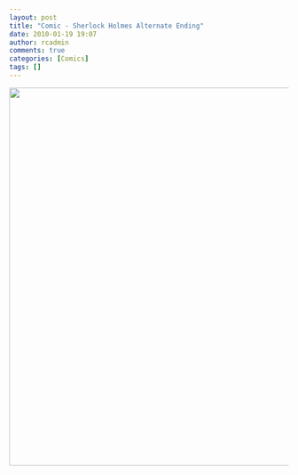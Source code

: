 ```yaml
---
layout: post
title: "Comic - Sherlock Holmes Alternate Ending"
date: 2010-01-19 19:07
author: rcadmin
comments: true
categories: [Comics]
tags: []
---
```

<a href="http://bitsmack.com/comics/2010/01/19/comic-sherlock…ternate-ending/"><img src="http://dl.bitsmack.com/uploads/2010/01/20100119.jpg" alt="" title="I think he should have used his Sherlock bullet time thinking to get out of this one." width="680" height="680" class="alignnone size-full wp-image-1885" /></a>
